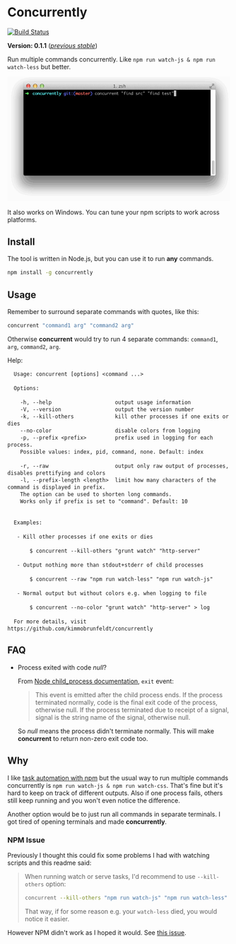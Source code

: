 # Concurrently

[![Build Status](https://travis-ci.org/kimmobrunfeldt/concurrently.svg)](https://travis-ci.org/kimmobrunfeldt/concurrently)

**Version: 0.1.1** ([*previous stable*](https://github.com/kimmobrunfeldt/concurrently/tree/0.1.0))

Run multiple commands concurrently.
Like `npm run watch-js & npm run watch-less` but better.

![](docs/demo.gif)

It also works on Windows. You can tune your npm scripts to work across platforms.

## Install

The tool is written in Node.js, but you can use it to run **any** commands.

```bash
npm install -g concurrently
```

## Usage

Remember to surround separate commands with quotes, like this:
```bash
concurrent "command1 arg" "command2 arg"
```

Otherwise **concurrent** would try to run 4 separate commands:
`command1`, `arg`, `command2`, `arg`.

Help:

```
  Usage: concurrent [options] <command ...>

  Options:

    -h, --help                    output usage information
    -V, --version                 output the version number
    -k, --kill-others             kill other processes if one exits or dies
    --no-color                    disable colors from logging
    -p, --prefix <prefix>         prefix used in logging for each process.
    Possible values: index, pid, command, none. Default: index

    -r, --raw                     output only raw output of processes, disables prettifying and colors
    -l, --prefix-length <length>  limit how many characters of the command is displayed in prefix.
    The option can be used to shorten long commands.
    Works only if prefix is set to "command". Default: 10


  Examples:

   - Kill other processes if one exits or dies

       $ concurrent --kill-others "grunt watch" "http-server"

   - Output nothing more than stdout+stderr of child processes

       $ concurrent --raw "npm run watch-less" "npm run watch-js"

   - Normal output but without colors e.g. when logging to file

       $ concurrent --no-color "grunt watch" "http-server" > log

  For more details, visit https://github.com/kimmobrunfeldt/concurrently
```

## FAQ

* Process exited with code *null*?

    From [Node child_process documentation](http://nodejs.org/api/child_process.html#child_process_event_exit), `exit` event:

    > This event is emitted after the child process ends. If the process
    > terminated normally, code is the final exit code of the process,
    > otherwise null. If the process terminated due to receipt of a signal,
    > signal is the string name of the signal, otherwise null.


    So *null* means the process didn't terminate normally. This will make **concurrent**
    to return non-zero exit code too.


## Why

I like [task automation with npm](http://substack.net/task_automation_with_npm_run)
but the usual way to run multiple commands concurrently is
```npm run watch-js & npm run watch-css```. That's fine but it's hard to keep
on track of different outputs. Also if one process fails, others still keep running
and you won't even notice the difference.

Another option would be to just run all commands in separate terminals. I got
tired of opening terminals and made **concurrently**.

### NPM Issue

Previously I thought this could fix some problems I had with watching scripts and this readme said:

> When running watch or serve tasks, I'd recommend to use `--kill-others` option:
>
> ```bash
> concurrent --kill-others "npm run watch-js" "npm run watch-less"
> ```
>
> That way, if for some reason e.g. your `watch-less` died, you would notice it easier.

However NPM didn't work as I hoped it would. See [this issue](https://github.com/kimmobrunfeldt/concurrently/issues/4).
